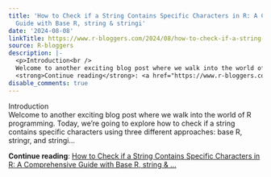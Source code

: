 ```yaml
---
title: 'How to Check if a String Contains Specific Characters in R: A Comprehensive
  Guide with Base R, string & stringi'
date: '2024-08-08'
linkTitle: https://www.r-bloggers.com/2024/08/how-to-check-if-a-string-contains-specific-characters-in-r-a-comprehensive-guide-with-base-r-string-stringi/
source: R-bloggers
description: |-
  <p>Introduction<br />
  Welcome to another exciting blog post where we walk into the world of R programming. Today, we’re going to explore how to check if a string contains specific characters using three different approaches: base R, stringr, and stringi...</p>
  <strong>Continue reading</strong>: <a href="https://www.r-bloggers.com/2024/08/how-to-check-if-a-string-contains-specific-characters-in-r-a-comprehensive-guide-with-base-r-string-stringi/">How to Check if a String Contains Specific Characters in R: A Comprehensive Guide with Base R, string & ...
disable_comments: true
---
```

<p>Introduction<br />
Welcome to another exciting blog post where we walk into the world of R programming. Today, we’re going to explore how to check if a string contains specific characters using three different approaches: base R, stringr, and stringi...</p>
<strong>Continue reading</strong>: <a href="https://www.r-bloggers.com/2024/08/how-to-check-if-a-string-contains-specific-characters-in-r-a-comprehensive-guide-with-base-r-string-stringi/">How to Check if a String Contains Specific Characters in R: A Comprehensive Guide with Base R, string & ...